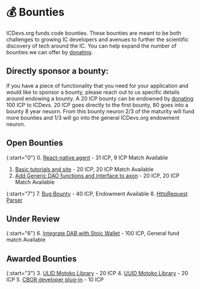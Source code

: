 # 💰 Bounties

ICDevs.org funds code bounties. These bounties are meant to be both challenges to growing IC developers and avenues to further the scientific discovery of tech around the IC. You can help expand the number of bounties we can offer by [donating](/donations.html).

## Directly sponsor a bounty:

If you have a piece of functionality that you need for your application and would like to sponsor a bounty, please reach out to us specific details around endowing a bounty.  A 20 ICP bounty can be endowned by [donating](https://icdevs.org/donations.html) 100 ICP to ICDevs.  20 ICP goes directly to the first bounty, 80 goes into a bounty 8 year neuorn. From this bounty neuron 2/3 of the maturity will fund more bounties and 1/3 will go into the general ICDevs.org endowment neuron.

## Open Bounties

{:start="0"}
0. [React-native agent](https://icdevs.org/bounties/2021/10/16/react-native-agent-bounty.html) - 31 ICP, 9 ICP Match Available
1. [Basic tutorials and site](https://icdevs.org/bounties/2021/10/25/speed-run-the-ic-bounty.html) - 20 ICP, 20 ICP Match Available
2. [Add Generic DAO functions and interface to axon](https://icdevs.org/bounties/2021/11/01/generic-dao-fork-axon-copy.html) - 20 ICP, 20 ICP Match Available


{:start="7"}
7. [Bug Bounty](https://icdevs.org/bounties/2022/01/03/Bug-Bounty.html) - 40 ICP, Endowment Available
8. [HttpRequest Parser](https://icdevs.org/bounties/2022/01/11/HTTPRequest-Parser.html)

## Under Review

{:start="6"}
6. [Integrate DAB with Stoic Wallet](https://icdevs.org/bounties/2021/12/17/DAB-and-Stoic-Integration.html) - 100 ICP, General fund match Available

## Awarded Bounties

{:start="3"}
3. [ULID Motoko Library](https://icdevs.org/bounties/2021/11/08/ULID-motoko-library.html) - 20 ICP
4. [UUID Motoko Library](https://icdevs.org/bounties/2021/11/17/UUID-motoko-library.html) - 20 ICP
5. [CBOR developer plug-in](https://icdevs.org/bounties/2021/11/23/CBOR-plug-in.html) - 10 ICP